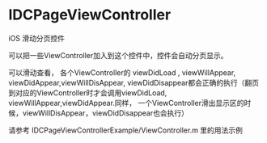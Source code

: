 # IDCPageViewController

iOS 滑动分页控件

可以把一些ViewController加入到这个控件中，控件会自动分页显示。

可以滑动查看， 各个ViewController的 viewDidLoad , viewWillAppear, viewDidAppear,viewWillDisAppear, viewDidDisappear都会正确的执行（翻页到对应的ViewController时才会调用viewDidLoad, viewWillAppear,viewDidAppear.同样， 一个ViewController滑出显示区的时候，viewWillDisAppear，viewDidDisappear也会执行）

请参考 IDCPageViewControllerExample/ViewController.m 里的用法示例
